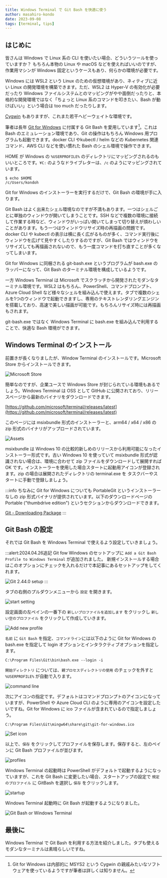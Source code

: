 ```yaml
---
title: Windows Terminal で Git Bash を快適に使う
author: masahiro-kondo
date: 2023-09-08
tags: [terminal, tips]
---
```


## はじめに
皆さんは Windows で Linux 系の CLI を使いたい場合、どういうツールを使っていますか？ もちろん本物の Linux や macOS などを使えればいいのですが、作業用マシンが Windows 固定というケースもあり、何らかの環境が必要です。

Windows には WSL2 という Linux のための仮想環境があり、ネィティブに近い Linux の開発環境を構築できます。ただ、WSL2 は Hyper-V の有効化が必要だったり Windows ファイルシステムとのマッピングがやや面倒だったりと、本格的な開発環境ではなく「ちょっと Linux 系のコマンドを叩きたい、Bash が動けばいい」という場合は too much だったりします。

[Cygwin](https://www.cygwin.com/) もありますが、これまた若干ヘビーウェイトな環境です。

筆者は長年 [Git for Windows](https://gitforwindows.org/) に付属する Git Bash を愛用しています[^1]。これは Bash のエミュレーション環境であり、Git の操作はもちろん Windows 用プログラムも起動できます。docker CLI やkubectl / helm などの Kubernetes 関連コマンド、AWS CLI などを使い慣れた Bash のシェル環境で操作できます。

[^1]: Git for Windows は内部的に MSYS2 という Cygwin の親戚みたいなソフトウェアを使っているようですが筆者は詳しくは知りません。

HOME が Windows の `%USERPROFILE%` のディレクトリにマッピングされるのもいいところです。`¥C:` のようなドライブレターは、`/c` のようにマッピングされています。

```shell
$ echo $HOME
/c/Users/kondoh
```

Git for Windows のインストーラーを実行するだけで、Git Bash の環境が手に入ります。

Git Bash はよく出来たシェル環境なのですが不満もあります。一つはシェルごとに単独のウィンドウが開いてしまうことです。SSH などで複数の環境に接続して作業する時など、ウィンドウがいっぱい開いてしまって切り替えが煩わしいことがあります。もう一つはウィンドウリサイズ時の再描画の問題です。docker CLI や kubectl の表示は横に長く広がるものが多く、コマンド実行後にウィンドウを広げて見やすくしたりするのですが、Git Bash ではウィンドウをリサイズしても再描画されないので、もう一度コマンドを打ち直すことが多くなってしまいます。

Git for Windows に同梱される git-bash.exe というプログラムが bash.exe のラッパーになって、Git Bash のターミナル環境を構成しているようです。

一方 Windows Terminal は Microsoft でスクラッチから開発されたモダンなターミナル環境です。WSL2 はもちろん、PowerShell、コマンドプロンプト、Azure Cloud Shell など様々なシェルを組み込んで使えます。タブで複数のシェルを1つのウィンドウで起動できますし、専用のテキストレンダリングエンジンを搭載しており、高速で美しい描画が可能です。もちろんリサイズ時には再描画もされます。

git-bash.exe ではなく Windows Terminal に bash.exe を組み込んで利用することで、快適な Bash 環境ができます。

## Windows Terminal のインストール
前置きが長くなりましたが、Window Terminal のインストールです。Microsoft Store からインストールできます。

![Microsoft Store](https://i.gyazo.com/80a36dbb2c974a3f7b0921686bec49a9.png)

簡単なのですが、企業ユースで Windows Store が封じられている環境もあるでしょう。Windows Terminal は OSS として GitHub に公開されており、リリースページから最新のバイナリをダウンロードできます。

[https://github.com/microsoft/terminal/releases/latest](https://github.com/microsoft/terminal/releases/latest)

このページには msixbundle 形式のインストーラーと、arm64 / x64 / x86 の zip 形式のバイナリがアップロードされています。

![Assets](https://i.gyazo.com/688f17dcfaa162217d88a0beba33194c.png)

msixbundle は Windows 10 の比較的新しめのリリースから利用可能になったインストーラー形式です。古い Windows 10 を使っていて msixbundle 形式が認識されない場合は、環境に合わせて zip ファイルをダウンロードして展開すれば OK です。インストーラーを使用した場合スタートに起動用アイコンが登録されます。zip の場合は展開されたディレクトリの terminal.exe を タスクバーやスタートに手動で登録しましょう。

:::info
ちなみに Git for Windows についても PortableGit というインストーラーなしの zip 形式バイナリが提供されています。以下のダウンロードページの Portable ("thumbdrive edition") というセクションからダウンロードできます。

[Git - Downloading Package](https://git-scm.com/download/win)
:::

## Git Bash の設定

それでは Git Bash を Windows Terminal で使えるよう設定していきましょう。

:::alert:2024.04.26追記
Git fow Windows のセットアップに `Add a Git Bash Profile to Windows Terminal` が追加されました。
新規インストールする場合はこのオプションにチェックを入れるだけで本記事にあるセットアップをしてくれます。

![Git 2.44.0 setup](https://i.gyazo.com/780b27af943654e3dd32f1d259c41809.png)
:::

タブの右側のプルダウンメニューから `設定` を開きます。

![start setting](https://i.gyazo.com/5fdcaf48035ea94aea32e3ac104d83bd.png)

設定画面の左ペインの一番下の `新しいプロファイルを追加します` をクリックし `新しい空のプロファイル` をクリックして作成していきます。

![Add new profile](https://i.gyazo.com/eb511d3d324a411631bc4502093fc817.png)

`名前` に `Git Bash` を指定、`コマンドライン`には以下のように Git for Windows の bash.exe を指定して login オプションとインタラクティブオプションを指定します。

`C:\Program Files\Git\bin\bash.exe --login -i`

`開始ディレクトリ` については、`親プロセスディレクトリの使用` のチェックを外すと `%USERPROFILE%` が自動で入ります。

![command line](https://i.gyazo.com/e69fc892239808c56103f6321437c691.png)

次にアイコンの指定です。デフォルトはコマンドプロンプトのアイコンになっていますが、PowerShell や Azure Cloud CLI のように専用のアイコンを設定したいですね。Git for Windows に ico ファイルが含まれているので指定しましょう。

`C:\Program Files\Git\mingw64\share\git\git-for-windows.ico`

![Set icon](https://i.gyazo.com/98883c8cce37e04b32256890d147cff8.png)

以上で、`保存` をクリックしてプロファイルを保存します。保存すると、左のペインに Git Bash プロファイルが並びます。

![profiles](https://i.gyazo.com/dfa28edb54f75745fba4388fd7536545.png)

Windows Terminal の起動時は PowerShell がデフォルトで起動するようになっていますが、これを Git Bash に変更したい場合、スタートアップの設定で `規定のプロファイル` に GitBash を選択し `保存` をクリックします。

![startup](https://i.gyazo.com/267c1a2d6d4bc39602b1b76040b0b4ac.png)

Windows Terminal 起動時に Git Bash が起動するようになりました。

![Git Bash or Windows Terminal](https://i.gyazo.com/4c9f82d7f6b7b91b5f18ef3e28a2f65b.png)

## 最後に
Windows Terminal で Git Bash を利用する方法を紹介しました。タブも使えるモダンなターミナルは素晴らしいですね。
